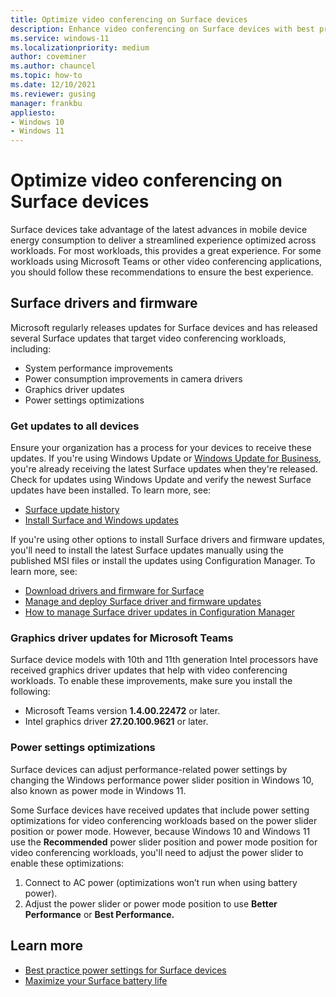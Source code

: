 ```yaml
---
title: Optimize video conferencing on Surface devices
description: Enhance video conferencing on Surface devices with best practices for Microsoft Teams, including driver updates, power settings, and performance tips.
ms.service: windows-11
ms.localizationpriority: medium
author: coveminer
ms.author: chauncel
ms.topic: how-to
ms.date: 12/10/2021
ms.reviewer: gusing
manager: frankbu
appliesto:
- Windows 10
- Windows 11
---
```


# Optimize video conferencing on Surface devices

Surface devices take advantage of the latest advances in mobile device energy consumption to deliver a streamlined experience optimized across workloads. For most workloads, this provides a great experience. For some workloads using Microsoft Teams or other video conferencing applications, you should follow these recommendations to ensure the best experience.

## Surface drivers and firmware

Microsoft regularly releases updates for Surface devices and has released several Surface updates that target video conferencing workloads, including:

- System performance improvements
- Power consumption improvements in camera drivers
- Graphics driver updates
- Power settings optimizations

### Get updates to all devices

Ensure your organization has a process for your devices to receive these updates. If you're using Windows Update or [Windows Update for Business](/windows/deployment/update/waas-manage-updates-wufb), you're already receiving the latest Surface updates when they're released. Check for updates using Windows Update and verify the newest Surface updates have been installed. To learn more, see:

- [Surface update history](https://www.microsoft.com/surface/support/install-update-activate/surface-update-history)
- [Install Surface and Windows updates](https://www.microsoft.com/surface/support/performance-and-maintenance/install-software-updates-for-surface?)

If you're using other options to install Surface drivers and firmware updates, you'll need to install the latest Surface updates manually using the published MSI files or install the updates using Configuration Manager. To learn more, see:

- [Download drivers and firmware for Surface](https://support.microsoft.com/help/4023482)
- [Manage and deploy Surface driver and firmware updates](manage-surface-driver-and-firmware-updates.md)
- [How to manage Surface driver updates in Configuration Manager](https://support.microsoft.com/help/4098906)

### Graphics driver updates for Microsoft Teams

Surface device models with 10th and 11th generation Intel processors have received graphics driver updates that help with video conferencing workloads. To enable these improvements, make sure you install the following:

- Microsoft Teams version **1.4.00.22472** or later.
- Intel graphics driver **27.20.100.9621** or later.

### Power settings optimizations

Surface devices can adjust performance-related power settings by changing the Windows performance power slider position in Windows 10, also known as power mode in Windows 11.

Some Surface devices have received updates that include power setting optimizations for video conferencing workloads based on the power slider position or power mode. However, because Windows 10 and Windows 11 use the **Recommended** power slider position and power mode position for video conferencing workloads, you'll need to adjust the power slider to enable these optimizations:

1. Connect to AC power (optimizations won’t run when using battery power).  
2. Adjust the power slider or power mode position to use **Better Performance** or **Best Performance.**

## Learn more

- [Best practice power settings for Surface devices](maintain-optimal-power-settings-on-surface-devices.md)
- [Maximize your Surface battery life](https://support.microsoft.com/surface/maximize-your-surface-battery-life-45479867-a7fa-33dd-fc4d-6762e9b3b11a)
